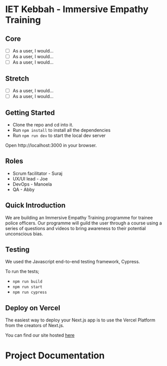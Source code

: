 # IET Kebbah - Immersive Empathy Training

## Core

- [ ] As a user, I would...
- [ ] As a user, I would...
- [ ] As a user, I would...

## Stretch

- [ ] As a user, I would...
- [ ] As a user, I would...

## Getting Started

- Clone the repo and cd into it.
- Run `npm install` to install all the dependencies
- Run `npm run dev` to start the local dev server

Open http://localhost:3000 in your browser.

## Roles

- Scrum facilitator - Suraj
- UX/UI lead - Joe
- DevOps - Manoela
- QA - Abby

##  Quick Introduction

We are building an Immersive Empathy Training programme for trainee police officers. Our programme will guild the user through a course using a series of questions and videos to bring awareness to their potential unconscious bias.

## Testing

We used the Javascript end-to-end testing framework, Cypress.

To run the tests;

- `npm run build`
- `npm run start`
- `npm run cypress`

## Deploy on Vercel

The easiest way to deploy your Next.js app is to use the Vercel Platform from the creators of Next.js.

You can find our site hosted [here](https://iet-kebbah.vercel.app/)

# Project Documentation 
